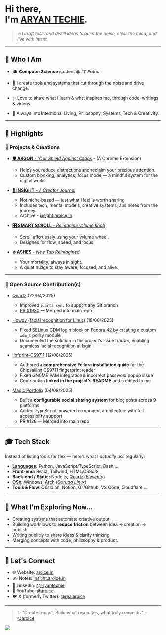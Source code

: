 # Hi there, <br> I'm [ARYAN TECHIE](aryan@aroice.in).

> *🔥 I craft tools and distill ideas to quiet the noise, clear the mind, and live with intent.*
<!-- > *🔥 I design tools and distill ideas — helping myself and others cut the noise, think clearly, and live with intent.* -->

---
## 🧠 Who I Am

- 🎓 **Computer Science** student @ *IIT Patna*
    
- 🚀 I create tools and systems that cut through the noise and drive change.
- ✨ Love to share what I learn & what inspires me, through code, writings & videos.
- 🌱 Always into Intentional Living, Philosophy, Systems, Tech & Creativity.
  
---
## 🌟 Highlights

### 🔧 Projects & Creations

-  [**🛡️ ARGON** - *Your Shield Against Chaos*](https://argon.aroice.in) - (A Chrome Extension)
    - Helps you reduce distractions and reclaim your precious attention.
    - Custom blocking, analytics, focus mode — a mindful system for the digital world.

- [**📝 INSIGHT** - *A Creator Journal*](https://aryantechie.com/blog)
  - Not niche-based — just what I feel is worth sharing
  - Includes tech, mental models, creative systems, and notes from the journey.
  - Archive - [insight.aroice.in](https://insight.aroice.in/Posts/)

- [**🎛️ SMART SCROLL** - *Reimagine volume knob*](https://github.com/Aryan-Techie/SmartScroll)
  - Scroll effortlessly using your volume wheel.
  - Designed for flow, speed, and focus.

- [**🔥 ASHES** - *New Tab Reimagined*](https://github.com/aroice-hq/ashes)
  - Your mortality, always in sight..
  - A quiet nudge to stay aware, focused, and alive.

---

### 💎 Open Source Contribution(s)

- [Quartz](https://github.com/jackyzha0/quartz) (22/04/2025)
  - Improved `quartz sync` to support any Git branch
  - [PR #1930](https://github.com/jackyzha0/quartz/pull/1930) — Merged into main repo

- [Howdy (facial recognition for Linux)](https://github.com/freedy237/howdy-fedora-install/issues/3) (18/06/2025)
  - Fixed SELinux GDM login block on Fedora 42 by creating a custom `xdm_t` policy module
  - Documented the solution in the project’s issue tracker, enabling seamless facial recognition at login

- [libfprint-CS9711](https://github.com/ddlsmurf/libfprint-CS9711/issues/7) (12/08/2025)
  - Authored a **comprehensive Fedora installation guide** for the Chipsailing CS9711 fingerprint reader  
  - Fixed GNOME PAM integration & incorrect password popup issue  
  - Contribution **linked in the project's README** and credited to me

- [Magic Portfolio](https://github.com/once-ui-system/magic-portfolio) (04/09/2025)
  - Built a **configurable social sharing system** for blog posts across 9 platforms
  - Added TypeScript-powered component architecture with full accessibility support
  - [PR #128](https://github.com/once-ui-system/magic-portfolio/pull/128) — Merged into main repo
  
---

## 🎓 Tech Stack

Instead of listing tools for flex — here's what I *actually use* regularly:

- **[Languages](https://en.wikipedia.org/wiki/Programming_language):** Python, JavaScript/TypeScript, Bash ...
- **Front-end:** React, Tailwind, HTML/CSS/JS
- **Back-end / Static:** Node.js, [Quartz ](https://github.com/jackyzha0/quartz)([*Eleventy*](https://www.11ty.dev/))
- **[OSs](https://en.wikipedia.org/wiki/Operating_system):** Windows, [Arch](https://archlinux.org) ([*Garuda Linux*](https://garudalinux.org))
- **Tools & Flow:** Obsidian, Notion, Git/Github, VS Code, Cloudflare ...


---

## 🚀 What I'm Exploring Now...

- Creating systems that automate creative output
- Building workflows to **reduce friction** between idea → creation → publish
- Writing publicly to share ideas & clarify thinking
- Merging concepts with code, philosophy & product.


---

## 💬 Let's Connect

- 🌐 Website: [aroice.in](https://aroice.in)
- ✍️ Notes: [insight.aroice.in](https://insight.aroice.in)
- 💼 LinkedIn: [@aryantechie](https://www.linkedin.com/in/aryantechie/)
- 🎥 YouTube: [@aroice](https://youtube.com/@aroice)
- 🐦 X (formerly Twitter): [@realaroice](https://twitter.com/realaroice)

---

<!-- > "Create impact. Create something that resonates and truly connects." -->

> ✨ "Create impact. Build what resonates, what truly connects." - [@aroice](https://aroice.in)

![](https://komarev.com/ghpvc/?username=aryan-techie&color=blue&style=plastic&label=PROFILE+VIEWS)

